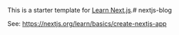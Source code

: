 This is a starter template for [Learn Next.js](https://nextjs.org/learn).# nextjs-blog

See: https://nextjs.org/learn/basics/create-nextjs-app